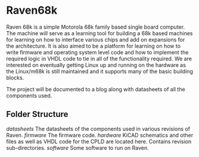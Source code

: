 # Raven68k
Raven 68k is a simple Motorola 68k family based single board computer. The machine will serve as a learning tool
for building a 68k based machines for learning on how to interface various chips and add on expansions for the
architecture. It is also aimed to be a platform for learning on how to write firmware and operating system level
code and how to implement the required logic in VHDL code to tie in all of the functionality required. We are
interested on eventually getting Linux up and running on the hardware as the Linux/m68k is still maintained and
it supports many of the basic building blocks.

The project will be documented to a blog along with datasheets of all the components used.

## Folder Structure
*datasheets* The datasheets of the components used in various revisions of Raven.
*firmware* The firmware code.
*hardware* KiCAD schematics and other files as well as VHDL code for the CPLD are located here. Contains revision sub-directories.
*software* Some software to run on Raven.
